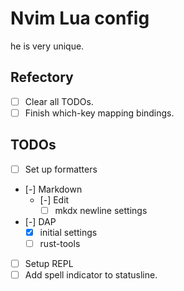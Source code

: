 # Nvim Lua config

he is very unique.

## Refectory

- [ ] Clear all TODOs.
- [ ] Finish which-key mapping bindings.

## TODOs

- [ ] Set up formatters
- [-] Markdown
  - [-] Edit
    - [ ] mkdx newline settings
- [-] DAP
  - [x] initial settings
  - [ ] rust-tools
- [ ] Setup REPL
- [ ] Add spell indicator to statusline.
